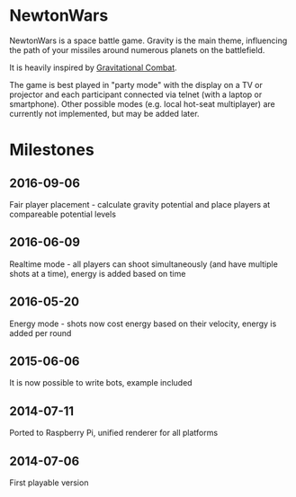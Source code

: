 NewtonWars
==========

NewtonWars is a space battle game. Gravity is the main theme, influencing the path of your missiles around numerous planets on the battlefield.

It is heavily inspired by [Gravitational Combat](http://home.cs.tum.edu/~jain/software/gravcombat.php).

The game is best played in "party mode" with the display on a TV or projector and each participant connected via telnet (with a laptop or smartphone). Other possible modes (e.g. local hot-seat multiplayer) are currently not implemented, but may be added later.


Milestones
==========

2016-09-06
----------
Fair player placement - calculate gravity potential and place players at compareable potential levels

2016-06-09
----------
Realtime mode - all players can shoot simultaneously (and have multiple shots at a time), energy is added based on time

2016-05-20
----------
Energy mode - shots now cost energy based on their velocity, energy is added per round

2015-06-06
----------
It is now possible to write bots, example included

2014-07-11
----------
Ported to Raspberry Pi, unified renderer for all platforms

2014-07-06
----------
First playable version
